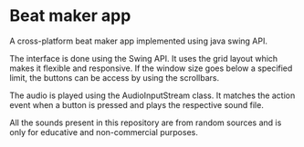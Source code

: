 # Beat maker app

A cross-platform beat maker app implemented using java swing API.

The interface is done using the Swing API. It uses the grid layout which makes it flexible and responsive. 
If the window size goes below a specified limit, the buttons can be access by using the scrollbars.

The audio is played using the AudioInputStream class. It matches the action event when a button is pressed and plays the respective sound file.



All the sounds present in this repository are from random sources and is only for educative and non-commercial purposes.
